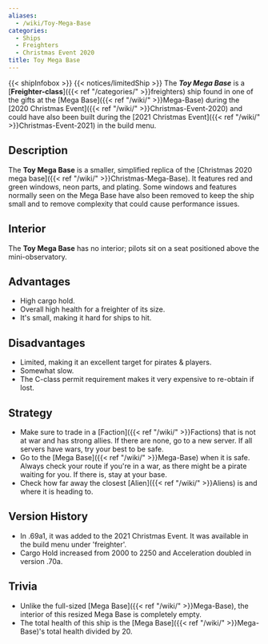 ```yaml
---
aliases:
  - /wiki/Toy-Mega-Base
categories:
  - Ships
  - Freighters
  - Christmas Event 2020
title: Toy Mega Base
---
```


{{< shipInfobox >}} {{< notices/limitedShip >}} The **_Toy Mega Base_** is a [**Freighter-class**]({{< ref "/categories/" >}}freighters) ship found in one of the gifts at the [Mega Base]({{< ref "/wiki/" >}}Mega-Base) during the [2020 Christmas Event]({{< ref "/wiki/" >}}Christmas-Event-2020) and could have also been built during the [2021 Christmas Event]({{< ref "/wiki/" >}}Christmas-Event-2021) in the build menu.

## Description

The **Toy Mega Base** is a smaller, simplified replica of the [Christmas 2020 mega base]({{< ref "/wiki/" >}}Christmas-Mega-Base). It features red and green windows, neon parts, and plating. Some windows and features normally seen on the Mega Base have also been removed to keep the ship small and to remove complexity that could cause performance issues.

## Interior

The **Toy Mega Base** has no interior; pilots sit on a seat positioned above the mini-observatory.

## Advantages

- High cargo hold.
- Overall high health for a freighter of its size.
- It's small, making it hard for ships to hit.

## Disadvantages

- Limited, making it an excellent target for pirates & players.
- Somewhat slow.
- The C-class permit requirement makes it very expensive to re-obtain if lost.

## Strategy

- Make sure to trade in a [Faction]({{< ref "/wiki/" >}}Factions) that is not at war and has strong allies. If there are none, go to a new server. If all servers have wars, try your best to be safe.
- Go to the [Mega Base]({{< ref "/wiki/" >}}Mega-Base) when it is safe. Always check your route if you're in a war, as there might be a pirate waiting for you. If there is, stay at your base.
- Check how far away the closest [Alien]({{< ref "/wiki/" >}}Aliens) is and where it is heading to.

## Version History

- In .69a1, it was added to the 2021 Christmas Event. It was available in the build menu under 'freighter'.
- Cargo Hold increased from 2000 to 2250 and Acceleration doubled in version .70a.

## Trivia

- Unlike the full-sized [Mega Base]({{< ref "/wiki/" >}}Mega-Base), the interior of this resized Mega Base is completely empty.
- The total health of this ship is the [Mega Base]({{< ref "/wiki/" >}}Mega-Base)'s total health divided by 20.
